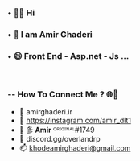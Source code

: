### • 👋🏻 Hi
### • 👯 I am Amir Ghaderi  
### • 😄 Front End - Asp.net - Js ...

<br>

### -- How To Connect Me ? 🌐🤔

- 🔭  amirghaderi.ir
- 🌱  https://instagram.com/amir_dlt1
- 👯  㣊 𝐀𝐦𝐢𝐫 ᴼᴿᴵᴳᴵᴺᴬᴸ#1749
- 💬  discord.gg/overlandrp
- 📫  khodeamirghaderi@gmail.com
